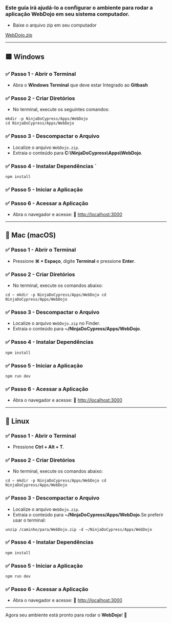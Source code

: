 ### Este guia irá ajudá-lo a configurar o ambiente para rodar a aplicação **WebDojo** em seu sistema computador. 

- Baixe o arquivo zip em seu computador

[WebDojo.zip](WebDojo.zip)

---

## 🟦 **Windows** 
### ✅ **Passo 1 - Abrir o Terminal**
- Abra o **Windows Terminal** que deve estar Integrado ao **Gitbash** 

### ✅ **Passo 2 - Criar Diretórios** 
- No terminal, execute os seguintes comandos: 

``` cd /c/ 
mkdir -p NinjaDoCypress/Apps/WebDojo 
cd NinjaDoCypress/Apps/WebDojo
```
### ✅ **Passo 3 - Descompactar o Arquivo**
- Localize o arquivo `WebDojo.zip`. 
- Extraia o conteúdo para **C:\NinjaDoCypress\Apps\WebDojo**. 

### ✅ **Passo 4 - Instalar Dependências** `
``` npm install ```
### ✅ **Passo 5 - Iniciar a Aplicação** 

### ✅ **Passo 6 - Acessar a Aplicação** 
- Abra o navegador e acesse: 
🔗 [http://localhost:3000](http://localhost:3000/)

---

## 🍏 **Mac (macOS)** 

### ✅ **Passo 1 - Abrir o Terminal** 

- Pressione **⌘ + Espaço**, digite **Terminal** e pressione **Enter**. 

### ✅ **Passo 2 - Criar Diretórios** 
- No terminal, execute os comandos abaixo: 

``` cd ~ mkdir -p NinjaDoCypress/Apps/WebDojo cd NinjaDoCypress/Apps/WebDojo ``` 

### ✅ **Passo 3 - Descompactar o Arquivo** 
- Localize o arquivo `WebDojo.zip` no Finder. 
- Extraia o conteúdo para **~/NinjaDoCypress/Apps/WebDojo**. 

### ✅ **Passo 4 - Instalar Dependências** 
``` npm install ``` 

### ✅ **Passo 5 - Iniciar a Aplicação** 
``` npm run dev ``` 

### ✅ **Passo 6 - Acessar a Aplicação** 
- Abra o navegador e acesse: 🔗 [http://localhost:3000](http://localhost:3000/) 

--- 

## 🐧 **Linux** 
### ✅ **Passo 1 - Abrir o Terminal** 
- Pressione **Ctrl + Alt + T**.

### ✅ **Passo 2 - Criar Diretórios** 
- No terminal, execute os comandos abaixo: 

``` cd ~ mkdir -p NinjaDoCypress/Apps/WebDojo cd NinjaDoCypress/Apps/WebDojo ``` 

### ✅ **Passo 3 - Descompactar o Arquivo** 
- Localize o arquivo `WebDojo.zip`.
- Extraia o conteúdo para **~/NinjaDoCypress/Apps/WebDojo**.Se preferir usar o terminal:

```unzip /caminho/para/WebDojo.zip -d ~/NinjaDoCypress/Apps/WebDojo ```

### ✅ **Passo 4 - Instalar Dependências** 
``` npm install ```

### ✅ **Passo 5 - Iniciar a Aplicação** 
``` npm run dev ```

### ✅ **Passo 6 - Acessar a Aplicação** 
- Abra o navegador e acesse: 🔗 [http://localhost:3000](http://localhost:3000/)

--- 

Agora seu ambiente está pronto para rodar o **WebDojo**! 🚀